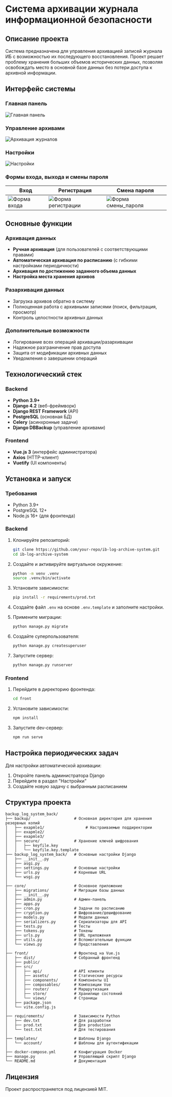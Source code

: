 # Система архивации журнала информационной безопасности

## Описание проекта

Система предназначена для управления архивацией записей журнала ИБ 
с возможностью их последующего восстановления. 
Проект решает проблему хранения больших объемов исторических данных,
позволяя освобождать место в основной базе данных без потери доступа к архивной информации.

## Интерфейс системы

### Главная панель
![Главная панель](docs/images/management.jpg)

### Управление архивами
![Архивация журналов](docs/images/logs.jpg)
### Настройки
![Настройки](docs/images/settings.jpg)
### Формы входа, выхода и смены пароля
| Вход                                       | Регистрация                                         | Смена пароля                                               |
|--------------------------------------------|-----------------------------------------------------|------------------------------------------------------------|
| ![Форма входа](docs/images/login_form.jpg) | ![Форма регистрации](docs/images/register_form.jpg) | ![Форма смены_пароля](docs/images/password_reset_form.jpg) |


## Основные функции

### Архивация данных
- **Ручная архивация** (для пользователей с соответствующими правами)
- **Автоматическая архивация по расписанию** (с гибкими настройками периодичности)
- **Архивация по достижению заданного объема данных**
- **Настройка места хранения архивов**

### Разархивация данных
- Загрузка архивов обратно в систему
- Полноценная работа с архивными записями (поиск, фильтрация, просмотр)
- Контроль целостности архивных данных

### Дополнительные возможности
- Логирование всех операций архивации/разархивации
- Надежное разграничение прав доступа
- Защита от модификации архивных данных
- Уведомления о завершении операций

## Технологический стек

### Backend
- **Python 3.9+**
- **Django 4.2** (веб-фреймворк)
- **Django REST Framework** (API)
- **PostgreSQL** (основная БД)
- **Celery** (асинхронные задачи)
- **Django DBBackup** (управление архивами)

### Frontend
- **Vue.js 3** (интерфейс администратора)
- **Axios** (HTTP-клиент)
- **Vuetify** (UI компоненты)

## Установка и запуск

### Требования
- Python 3.9+
- PostgreSQL 12+
- Node.js 16+ (для фронтенда)

### Backend
1. Клонируйте репозиторий:
   ```bash
   git clone https://github.com/your-repo/ib-log-archive-system.git
   cd ib-log-archive-system
   ```

2. Создайте и активируйте виртуальное окружение:
   ```bash
   python -m venv .venv
   source .venv/bin/activate
   ```

3. Установите зависимости:
   ```bash
   pip install -r requirements/prod.txt
   ```

4. Создайте файл `.env` на основе `.env.template` и заполните настройки.

5. Примените миграции:
   ```bash
   python manage.py migrate
   ```

6. Создайте суперпользователя:
   ```bash
   python manage.py createsuperuser
   ```

7. Запустите сервер:
   ```bash
   python manage.py runserver
   ```

### Frontend
1. Перейдите в директорию фронтенда:
   ```bash
   cd front
   ```

2. Установите зависимости:
   ```bash
   npm install
   ```

3. Запустите dev-сервер:
   ```bash
   npm run serve
   ```

## Настройка периодических задач

Для настройки автоматической архивации:
1. Откройте панель администратора Django
2. Перейдите в раздел "Настройки"
3. Создайте новую задачу с выбранным расписанием

## Структура проекта

```
backup_log_system_back/
├── backup/                   # Основная директория для хранения резервных копий
│   ├── exapmle1/                  # Настраиваемые поддиректории
│   ├── exapmle2/
│   ├── exapmle3/
│   ├── secure/               # Хранение ключей шифрования
│   │   ├── keyfile.key
│   │   └── keyfile.key.template
├── backup_log_system_back/   # Основные настройки Django
│   ├── __init__.py
│   ├── asgi.py
│   ├── settings.py           # Основные настройки
│   ├── urls.py               # Корневые URL
│   └── wsgi.py
│
├── core/                     # Основное приложение
│   ├── migrations/           # Миграции базы данных
│   ├── __init__.py
│   ├── admin.py              # Админ-панель
│   ├── apps.py
│   ├── cron.py               # Задачи по расписанию
│   ├── cryption.py           # Шифрование/дешифрование
│   ├── models.py             # Модели данных
│   ├── serializers.py        # Сериализаторы для API
│   ├── tests.py              # Тесты
│   ├── tokens.py             # Токены
│   ├── urls.py               # URL приложения
│   ├── utils.py              # Вспомогательные функции
│   └── views.py              # Представления
│
├── front/                    # Фронтенд на Vue.js
│   ├── dist/                 # Собранный фронтенд
│   ├── public/
│   ├── src/
│   │   ├── api/              # API клиенты
│   │   ├── assets/           # Статические ресурсы
│   │   ├── components/       # Компоненты UI
│   │   ├── composables/      # Композиции Vue
│   │   ├── router/           # Маршрутизация
│   │   ├── store/            # Хранилище состояний
│   │   └── views/            # Страницы
│   ├── package.json
│   └── vite.config.js
│
├── requirements/             # Зависимости Python
│   ├── dev.txt               # Для разработки
│   ├── prod.txt              # Для production
│   └── test.txt              # Для тестирования
│
├── templates/                # Шаблоны Django
│   └── account/              # Шаблоны для аутентификации
│
├── docker-compose.yml        # Конфигурация Docker
├── manage.py                 # Управляющий скрипт Django
└── README.md                 # Документация
```

## Лицензия

Проект распространяется под лицензией MIT.